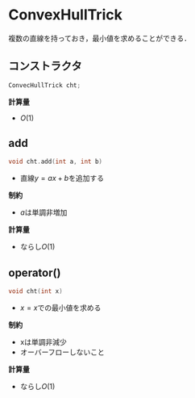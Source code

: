 # ConvexHullTrick

複数の直線を持っておき，最小値を求めることができる．

## コンストラクタ
```cpp
ConvecHullTrick cht;
```

**計算量**
- $O(1)$

## add
```cpp
void cht.add(int a, int b)
```
- 直線$y = ax + b$を追加する

**制約**
- $a$は単調非増加

**計算量**
- ならし$O(1)$

## operator()
```cpp
void cht(int x)
```
- $x = x$での最小値を求める

**制約**
- xは単調非減少
- オーバーフローしないこと

**計算量**
- ならし$O(1)$